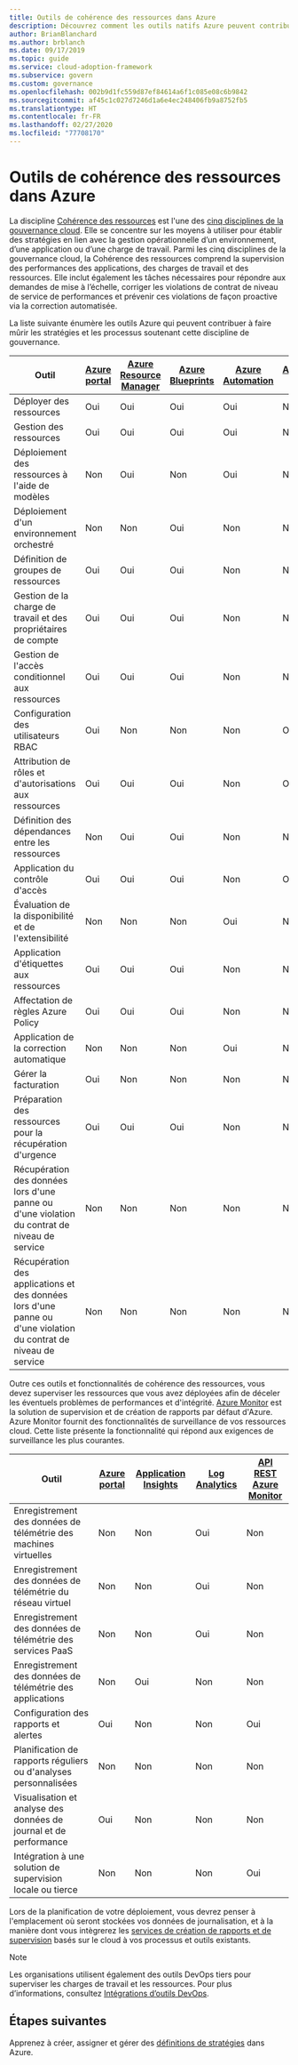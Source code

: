 ```yaml
---
title: Outils de cohérence des ressources dans Azure
description: Découvrez comment les outils natifs Azure peuvent contribuer à affiner les stratégies et les processus qui vont dans le sens de la discipline de gouvernance de cohérence des ressources.
author: BrianBlanchard
ms.author: brblanch
ms.date: 09/17/2019
ms.topic: guide
ms.service: cloud-adoption-framework
ms.subservice: govern
ms.custom: governance
ms.openlocfilehash: 002b9d1fc559d87ef84614a6f1c085e08c6b9842
ms.sourcegitcommit: af45c1c027d7246d1a6e4ec248406fb9a8752fb5
ms.translationtype: HT
ms.contentlocale: fr-FR
ms.lasthandoff: 02/27/2020
ms.locfileid: "77708170"
---
```

# <a name="resource-consistency-tools-in-azure"></a>Outils de cohérence des ressources dans Azure

La discipline [Cohérence des ressources](./index.md) est l'une des [cinq disciplines de la gouvernance cloud](../governance-disciplines.md). Elle se concentre sur les moyens à utiliser pour établir des stratégies en lien avec la gestion opérationnelle d’un environnement, d’une application ou d’une charge de travail. Parmi les cinq disciplines de la gouvernance cloud, la Cohérence des ressources comprend la supervision des performances des applications, des charges de travail et des ressources. Elle inclut également les tâches nécessaires pour répondre aux demandes de mise à l’échelle, corriger les violations de contrat de niveau de service de performances et prévenir ces violations de façon proactive via la correction automatisée.

La liste suivante énumère les outils Azure qui peuvent contribuer à faire mûrir les stratégies et les processus soutenant cette discipline de gouvernance.

| Outil | [Azure portal](https://azure.microsoft.com/features/azure-portal)  | [Azure Resource Manager](https://docs.microsoft.com/azure/azure-resource-manager/resource-group-overview)  | [Azure Blueprints](https://docs.microsoft.com/azure/governance/blueprints/overview) | [Azure Automation](https://docs.microsoft.com/azure/automation/automation-intro) | [Azure AD](https://docs.microsoft.com/azure/active-directory/fundamentals/active-directory-whatis) | [Azure Backup](https://docs.microsoft.com/azure/backup/backup-introduction-to-azure-backup) | [Azure Site Recovery](https://docs.microsoft.com/azure/site-recovery/site-recovery-overview) |
|---------|---------|---------|---------|---------|---------|---------|---------|
| Déployer des ressources                             | Oui | Oui | Oui | Oui | Non  | Non | Non |
| Gestion des ressources                             | Oui | Oui | Oui | Oui | Non  | Non | Non |
| Déploiement des ressources à l'aide de modèles             | Non  | Oui | Non  | Oui | Non  | Non | Non |
| Déploiement d'un environnement orchestré          | Non  | Non  | Oui | Non  | Non  | Non | Non |
| Définition de groupes de ressources                       | Oui | Oui | Oui | Non  | Non  | Non | Non |
| Gestion de la charge de travail et des propriétaires de compte           | Oui | Oui | Oui | Non  | Non  | Non | Non |
| Gestion de l'accès conditionnel aux ressources       | Oui | Oui | Oui | Non  | Non  | Non | Non |
| Configuration des utilisateurs RBAC                         | Oui | Non  | Non  | Non  | Oui | Non | Non |
| Attribution de rôles et d'autorisations aux ressources | Oui | Oui | Oui | Non  | Oui | Non | Non |
| Définition des dépendances entre les ressources        | Non  | Oui | Oui | Non  | Non  | Non | Non |
| Application du contrôle d'accès                         | Oui | Oui | Oui | Non  | Oui | Non | Non |
| Évaluation de la disponibilité et de l'extensibilité          | Non  | Non  | Non  | Oui | Non  | Non | Non |
| Application d'étiquettes aux ressources                      | Oui | Oui | Oui | Non  | Non  | Non | Non |
| Affectation de règles Azure Policy                    | Oui | Oui | Oui | Non  | Non  | Non | Non |
| Application de la correction automatique                  | Non  | Non  | Non  | Oui | Non  | Non | Non |
| Gérer la facturation                               | Oui | Non  | Non  | Non  | Non  | Non | Non |
| Préparation des ressources pour la récupération d'urgence         | Oui | Oui | Oui | Non  | Non  | Oui | Oui |
|Récupération des données lors d'une panne ou d'une violation du contrat de niveau de service     | Non | Non  | Non  | Non  | Non  | Oui | Oui |
|Récupération des applications et des données lors d'une panne ou d'une violation du contrat de niveau de service     | Non | Non  | Non  | Non  | Non  | Oui | Oui |

Outre ces outils et fonctionnalités de cohérence des ressources, vous devez superviser les ressources que vous avez déployées afin de déceler les éventuels problèmes de performances et d'intégrité. [Azure Monitor](https://docs.microsoft.com/azure/azure-monitor/overview) est la solution de supervision et de création de rapports par défaut d'Azure. Azure Monitor fournit des fonctionnalités de surveillance de vos ressources cloud. Cette liste présente la fonctionnalité qui répond aux exigences de surveillance les plus courantes.

| Outil | [Azure portal](https://azure.microsoft.com/features/azure-portal) | [Application Insights](https://docs.microsoft.com/azure/application-insights/app-insights-overview) | [Log Analytics](https://docs.microsoft.com/azure/azure-monitor/log-query/log-query-overview) | [API REST Azure Monitor](https://docs.microsoft.com/rest/api/monitor) |
|----------------------------------------------------|--------------|----------------------|---------------|------------------------|
| Enregistrement des données de télémétrie des machines virtuelles                 | Non           | Non                   | Oui           | Non                     |
| Enregistrement des données de télémétrie du réseau virtuel              | Non           | Non                   | Oui           | Non                     |
| Enregistrement des données de télémétrie des services PaaS                   | Non           | Non                   | Oui           | Non                     |
| Enregistrement des données de télémétrie des applications                     | Non           | Oui                  | Non            | Non                     |
| Configuration des rapports et alertes                       | Oui          | Non                   | Non            | Oui                    |
| Planification de rapports réguliers ou d'analyses personnalisées        | Non           | Non                   | Non            | Non                     |
| Visualisation et analyse des données de journal et de performance     | Oui          | Non                   | Non            | Non                     |
| Intégration à une solution de supervision locale ou tierce     | Non           | Non                   | Non            | Oui                    |

Lors de la planification de votre déploiement, vous devrez penser à l'emplacement où seront stockées vos données de journalisation, et à la manière dont vous intègrerez les [services de création de rapports et de supervision](../../decision-guides/logging-and-reporting/index.md) basés sur le cloud à vos processus et outils existants.

> [!NOTE]
> Les organisations utilisent également des outils DevOps tiers pour superviser les charges de travail et les ressources. Pour plus d’informations, consultez [Intégrations d’outils DevOps](https://azure.microsoft.com/products/devops-tool-integrations).

## <a name="next-steps"></a>Étapes suivantes

Apprenez à créer, assigner et gérer des [définitions de stratégies](https://docs.microsoft.com/azure/governance/policy) dans Azure.
